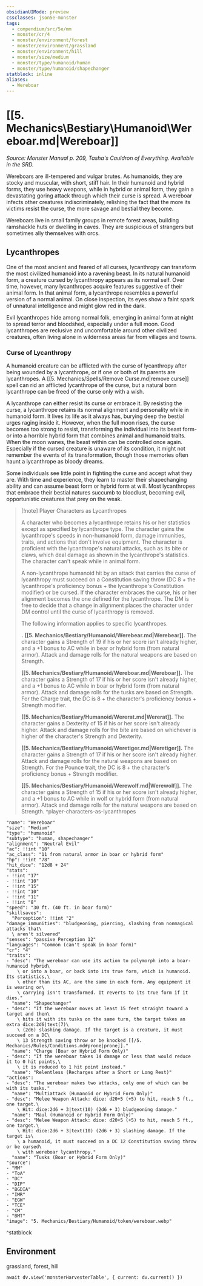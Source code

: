 ```yaml
---
obsidianUIMode: preview
cssclasses: json5e-monster
tags:
  - compendium/src/5e/mm
  - monster/cr/4
  - monster/environment/forest
  - monster/environment/grassland
  - monster/environment/hill
  - monster/size/medium
  - monster/type/humanoid/human
  - monster/type/humanoid/shapechanger
statblock: inline
aliases:
  - Wereboar
---
```

# [[5. Mechanics\Bestiary\Humanoid\Wereboar.md|Wereboar]]
*Source: Monster Manual p. 209, Tasha's Cauldron of Everything. Available in the SRD.*

Wereboars are ill-tempered and vulgar brutes. As humanoids, they are stocky and muscular, with short, stiff hair. In their humanoid and hybrid forms, they use heavy weapons, while in hybrid or animal form, they gain a devastating goring attack through which their curse is spread. A wereboar infects other creatures indiscriminately, relishing the fact that the more its victims resist the curse, the more savage and bestial they become.

Wereboars live in small family groups in remote forest areas, building ramshackle huts or dwelling in caves. They are suspicious of strangers but sometimes ally themselves with orcs.

## Lycanthropes

One of the most ancient and feared of all curses, lycanthropy can transform the most civilized humanoid into a ravening beast. In its natural humanoid form, a creature cursed by lycanthropy appears as its normal self. Over time, however, many lycanthropes acquire features suggestive of their animal form. In that animal form, a lycanthrope resembles a powerful version of a normal animal. On close inspection, its eyes show a faint spark of unnatural intelligence and might glow red in the dark.

Evil lycanthropes hide among normal folk, emerging in animal form at night to spread terror and bloodshed, especially under a full moon. Good lycanthropes are reclusive and uncomfortable around other civilized creatures, often living alone in wilderness areas far from villages and towns.

### Curse of Lycanthropy

A humanoid creature can be afflicted with the curse of lycanthropy after being wounded by a lycanthrope, or if one or both of its parents are lycanthropes. A [[5. Mechanics/Spells/Remove Curse.md|remove curse]] spell can rid an afflicted lycanthrope of the curse, but a natural born lycanthrope can be freed of the curse only with a wish.

A lycanthrope can either resist its curse or embrace it. By resisting the curse, a lycanthrope retains its normal alignment and personality while in humanoid form. It lives its life as it always has, burying deep the bestial urges raging inside it. However, when the full moon rises, the curse becomes too strong to resist, transforming the individual into its beast form-or into a horrible hybrid form that combines animal and humanoid traits. When the moon wanes, the beast within can be controlled once again. Especially if the cursed creature is unaware of its condition, it might not remember the events of its transformation, though those memories often haunt a lycanthrope as bloody dreams.

Some individuals see little point in fighting the curse and accept what they are. With time and experience, they learn to master their shapechanging ability and can assume beast form or hybrid form at will. Most lycanthropes that embrace their bestial natures succumb to bloodlust, becoming evil, opportunistic creatures that prey on the weak.

> [!note] Player Characters as Lycanthropes
> 
> A character who becomes a lycanthrope retains his or her statistics except as specified by lycanthrope type. The character gains the lycanthrope's speeds in non-humanoid form, damage immunities, traits, and actions that don't involve equipment. The character is proficient with the lycanthrope's natural attacks, such as its bite or claws, which deal damage as shown in the lycanthrope's statistics. The character can't speak while in animal form.
> 
> A non-lycanthrope humanoid hit by an attack that carries the curse of lycanthropy must succeed on a Constitution saving throw (DC 8 + the lycanthrope's proficiency bonus + the lycanthrope's Constitution modifier) or be cursed. If the character embraces the curse, his or her alignment becomes the one defined for the lycanthrope. The DM is free to decide that a change in alignment places the character under DM control until the curse of lycanthropy is removed.
> 
> The following information applies to specific lycanthropes.
> 
> **.** **[[5. Mechanics/Bestiary/Humanoid/Werebear.md|Werebear]].** The character gains a Strength of 19 if his or her score isn't already higher, and a +1 bonus to AC while in bear or hybrid form (from natural armor). Attack and damage rolls for the natural weapons are based on Strength.
> 
> **[[5. Mechanics/Bestiary/Humanoid/Wereboar.md|Wereboar]].** The character gains a Strength of 17 if his or her score isn't already higher, and a +1 bonus to AC while in boar or hybrid form (from natural armor). Attack and damage rolls for the tusks are based on Strength. For the Charge trait, the DC is 8 + the character's proficiency bonus + Strength modifier.
> 
> **[[5. Mechanics/Bestiary/Humanoid/Wererat.md|Wererat]].** The character gains a Dexterity of 15 if his or her score isn't already higher. Attack and damage rolls for the bite are based on whichever is higher of the character's Strength and Dexterity.
> 
> **[[5. Mechanics/Bestiary/Humanoid/Weretiger.md|Weretiger]].** The character gains a Strength of 17 if his or her score isn't already higher. Attack and damage rolls for the natural weapons are based on Strength. For the Pounce trait, the DC is 8 + the character's proficiency bonus + Strength modifier.
> 
> **[[5. Mechanics/Bestiary/Humanoid/Werewolf.md|Werewolf]].** The character gains a Strength of 15 if his or her score isn't already higher, and a +1 bonus to AC while in wolf or hybrid form (from natural armor). Attack and damage rolls for the natural weapons are based on Strength.
^player-characters-as-lycanthropes

```statblock
"name": "Wereboar"
"size": "Medium"
"type": "humanoid"
"subtype": "human, shapechanger"
"alignment": "Neutral Evil"
"ac": !!int "10"
"ac_class": "11 from natural armor in boar or hybrid form"
"hp": !!int "78"
"hit_dice": "12d8 + 24"
"stats":
- !!int "17"
- !!int "10"
- !!int "15"
- !!int "10"
- !!int "11"
- !!int "8"
"speed": "30 ft. (40 ft. in boar form)"
"skillsaves":
  "Perception": !!int "2"
"damage_immunities": "bludgeoning, piercing, slashing from nonmagical attacks that\
  \ aren't silvered"
"senses": "passive Perception 12"
"languages": "Common (can't speak in boar form)"
"cr": "4"
"traits":
- "desc": "The wereboar can use its action to polymorph into a boar-humanoid hybrid\
    \ or into a boar, or back into its true form, which is humanoid. Its statistics,\
    \ other than its AC, are the same in each form. Any equipment it is wearing or\
    \ carrying isn't transformed. It reverts to its true form if it dies."
  "name": "Shapechanger"
- "desc": "If the wereboar moves at least 15 feet straight toward a target and then\
    \ hits it with its tusks on the same turn, the target takes an extra dice:2d6|text(7)\
    \ (2d6) slashing damage. If the target is a creature, it must succeed on a DC\
    \ 13 Strength saving throw or be knocked [[/5. Mechanics/Rules/Conditions.md#prone|prone]]."
  "name": "Charge (Boar or Hybrid Form Only)"
- "desc": "If the wereboar takes 14 damage or less that would reduce it to 0 hit points,\
    \ it is reduced to 1 hit point instead."
  "name": "Relentless (Recharges after a Short or Long Rest)"
"actions":
- "desc": "The wereboar makes two attacks, only one of which can be with its tusks."
  "name": "Multiattack (Humanoid or Hybrid Form Only)"
- "desc": "Melee Weapon Attack: dice: d20+5 (+5) to hit, reach 5 ft., one target.\
    \ Hit: dice:2d6 + 3|text(10) (2d6 + 3) bludgeoning damage."
  "name": "Maul (Humanoid or Hybrid Form Only)"
- "desc": "Melee Weapon Attack: dice: d20+5 (+5) to hit, reach 5 ft., one target.\
    \ Hit: dice:2d6 + 3|text(10) (2d6 + 3) slashing damage. If the target is\
    \ a humanoid, it must succeed on a DC 12 Constitution saving throw or be cursed\
    \ with wereboar lycanthropy."
  "name": "Tusks (Boar or Hybrid Form Only)"
"source":
- "MM"
- "ToA"
- "DC"
- "DIP"
- "BGDIA"
- "IMR"
- "EGW"
- "TCE"
- "CM"
- "BMT"
"image": "5. Mechanics/Bestiary/Humanoid/token/wereboar.webp"
```
^statblock

## Environment

grassland, forest, hill

```dataviewjs
await dv.view('monsterHarvesterTable', { current: dv.current() })
```

